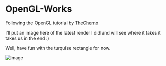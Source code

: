# OpenGL-Works

Following the OpenGL tutorial by [TheCherno](https://www.youtube.com/@TheCherno)

I'll put an image here of the latest render I did and will see where it takes it takes us in the end :)

Well, have fun with the turquise rectangle for now.

![image](https://github.com/tarikisildar/OpenGL-Works/assets/36731977/7a776096-a979-45a3-b4c2-ad39610d052f)
